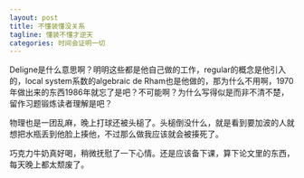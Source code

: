 ```yaml
---
layout: post
title: 不懂装懂没关系
tagline: 懂装不懂才逆天
categories: 时间会证明一切
---
```


Deligne是什么意思啊？明明这些都是他自己做的工作，regular的概念是他引入的，local system系数的algebraic de Rham也是他做的，那为什么不用啊，1970年做出来的东西1986年就忘了是吧？不可能啊？为什么写得似是而非不清不楚，留作习题锻炼读者理解是吧？

物理也是一团乱麻，晚上打球还被头槌了。头槌倒没什么，就是看到要加波的人就想把水瓶丢到他脸上揍他，不过那么做我应该就会被揍死了。

巧克力牛奶真好喝，稍微抚慰了一下心情。还是应该备下课，算下论文里的东西，每天晚上都太颓废了。